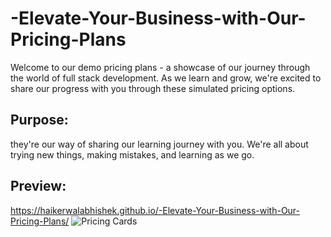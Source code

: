 # -Elevate-Your-Business-with-Our-Pricing-Plans
Welcome to our demo pricing plans - a showcase of our journey through the world of full stack development. As we learn and grow, we're excited to share our progress with you through these simulated pricing options.

## Purpose:
they're our way of sharing our learning journey with you. We're all about trying new things, making mistakes, and learning as we go. 

## Preview:
https://haikerwalabhishek.github.io/-Elevate-Your-Business-with-Our-Pricing-Plans/
![Pricing Cards](https://haikerwalabhishek.github.io/-Elevate-Your-Business-with-Our-Pricing-Plans/)
